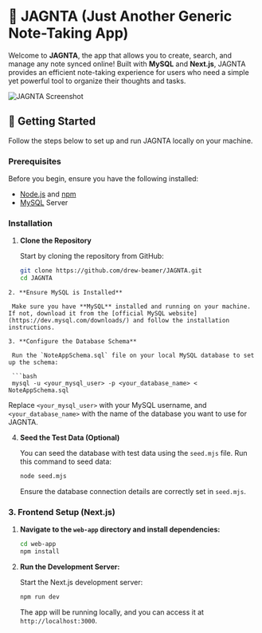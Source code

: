 # 📝 JAGNTA (Just Another Generic Note-Taking App)

Welcome to **JAGNTA**, the app that allows you to create, search, and manage any note synced online! Built with **MySQL** and **Next.js**, JAGNTA provides an efficient note-taking experience for users who need a simple yet powerful tool to organize their thoughts and tasks.

![JAGNTA Screenshot](https://github.com/user-attachments/assets/4b6bc084-b067-448e-a53b-b37fdc3f5eb4)

## 🚀 Getting Started

Follow the steps below to set up and run JAGNTA locally on your machine.

### Prerequisites

Before you begin, ensure you have the following installed:

- [Node.js](https://nodejs.org/) and [npm](https://www.npmjs.com/)
- [MySQL](https://dev.mysql.com/downloads/) Server

### Installation

1. **Clone the Repository**

   Start by cloning the repository from GitHub:

   ```bash
   git clone https://github.com/drew-beamer/JAGNTA.git
   cd JAGNTA
  ```
2. **Ensure MySQL is Installed**

   Make sure you have **MySQL** installed and running on your machine. If not, download it from the [official MySQL website](https://dev.mysql.com/downloads/) and follow the installation instructions.

3. **Configure the Database Schema**

   Run the `NoteAppSchema.sql` file on your local MySQL database to set up the schema:

   ```bash
   mysql -u <your_mysql_user> -p <your_database_name> < NoteAppSchema.sql
   ```

   Replace `<your_mysql_user>` with your MySQL username, and `<your_database_name>` with the name of the database you want to use for JAGNTA.

4. **Seed the Test Data (Optional)**

   You can seed the database with test data using the `seed.mjs` file. Run this command to seed data:

   ```bash
   node seed.mjs
   ```

   Ensure the database connection details are correctly set in `seed.mjs`.

### 3. Frontend Setup (Next.js)

1. **Navigate to the `web-app` directory and install dependencies:**

   ```bash
   cd web-app
   npm install
   ```

2. **Run the Development Server:**

   Start the Next.js development server:

   ```bash
   npm run dev
   ```

   The app will be running locally, and you can access it at `http://localhost:3000`.


